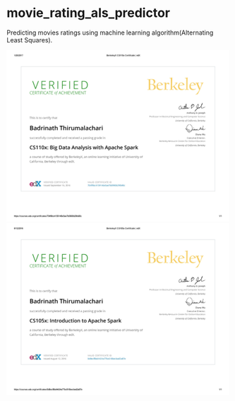 # movie_rating_als_predictor

Predicting movies ratings using machine learning algorithm(Alternating Least Squares).

![certificate](https://github.com/lordbadri/spark_machine_learning_pipeline/blob/master/BerkeleyX%20CS110x%20Certificate%20_%20edX-page-001.jpg)
![certificate](https://github.com/lordbadri/spark_machine_learning_pipeline/blob/master/BerkeleyX%20CS105x%20Certificate%20_%20edX-page-001.jpg)
